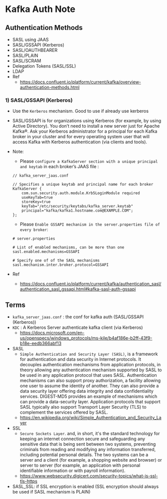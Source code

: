 # Kafka Auth Note

## Authentication Methods
- SASL using JAAS
- SASL/GSSAPI (Kerberos)
- SASL/OAUTHBEARER
- SASL/PLAIN
- SASL/SCRAM
- Delegation Tokens (SASL/SSL)
- LDAP
- Ref
    - https://docs.confluent.io/platform/current/kafka/overview-authentication-methods.html

### 1) SASL/GSSAPI (Kerberos)
- Use the `Kerberos` mechanism. Good to use if already use kerberos
- SASL/GSSAPI is for organizations using Kerberos (for example, by using Active Directory). You don’t need to install a new server just for Apache Kafka®. Ask your Kerberos administrator for a principal for each Kafka broker in your cluster and for every operating system user that will access Kafka with Kerberos authentication (via clients and tools).
- Note:
    - Please `configure a KafkaServer section with a unique principal and keytab` in each broker’s JAAS file :
    ```
    // kafka_server_jaas.conf

    // Specifies a unique keytab and principal name for each broker
    KafkaServer {
        com.sun.security.auth.module.Krb5LoginModule required
        useKeyTab=true
        storeKey=true
        keyTab="/etc/security/keytabs/kafka_server.keytab"
        principal="kafka/kafka1.hostname.com@EXAMPLE.COM";
    };
    
    ```
    - Please `Enable GSSAPI mechanism in the server.properties file of every broker`:
    ```
    # server.properties

    # List of enabled mechanisms, can be more than one
    sasl.enabled.mechanisms=GSSAPI

    # Specify one of of the SASL mechanisms
    sasl.mechanism.inter.broker.protocol=GSSAPI
    
    ```

- Ref
    - https://docs.confluent.io/platform/current/kafka/authentication_sasl/authentication_sasl_gssapi.html#kafka-sasl-auth-gssapi



## Terms
- `kafka_server_jaas.conf` : the conf for kafka auth (SASL/GSSAPI (Kerberos))
- `KDC` : A Kerberos Server authenticate kafka client (via Kerberos)
    - https://docs.microsoft.com/en-us/openspecs/windows_protocols/ms-kile/b4af186e-b2ff-43f9-b18e-eedb366abf13
- SASL
    - `Simple Authentication and Security Layer (SASL)`, is a framework for authentication and data security in Internet protocols. It decouples authentication mechanisms from application protocols, in theory allowing any authentication mechanism supported by SASL to be used in any application protocol that uses SASL. Authentication mechanisms can also support proxy authorization, a facility allowing one user to assume the identity of another. They can also provide a data security layer offering data integrity and data confidentiality services. DIGEST-MD5 provides an example of mechanisms which can provide a data-security layer. Application protocols that support SASL typically also support Transport Layer Security (TLS) to complement the services offered by SASL.
    - https://en.wikipedia.org/wiki/Simple_Authentication_and_Security_Layer
- SSL
    - `Secure Sockets Layer`. and, in short, it's the standard technology for keeping an internet connection secure and safeguarding any sensitive data that is being sent between two systems, preventing criminals from reading and modifying any information transferred, including potential personal details. The two systems can be a server and a client (for example, a shopping website and browser) or server to server (for example, an application with personal identifiable information or with payroll information).
    - https://www.websecurity.digicert.com/security-topics/what-is-ssl-tls-https
- SASL_SSL: if SSL encryption is enabled (SSL encryption should always be used if SASL mechanism is PLAIN)